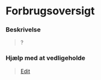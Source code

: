 # Forbrugsoversigt

### Beskrivelse

> ?

### Hjælp med at vedligeholde

> [Edit](https://github.com/FMDatahub/Portal/blob/main/docs/Moduler/Energistyring/Forbrugsoversigt.md)
